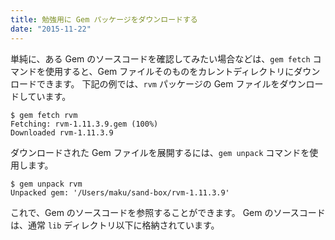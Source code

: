 ```yaml
---
title: 勉強用に Gem パッケージをダウンロードする
date: "2015-11-22"
---
```


単純に、ある Gem のソースコードを確認してみたい場合などは、`gem fetch` コマンドを使用すると、Gem ファイルそのものをカレントディレクトリにダウンロードできます。
下記の例では、`rvm` パッケージの Gem ファイルをダウンロードしています。

```
$ gem fetch rvm
Fetching: rvm-1.11.3.9.gem (100%)
Downloaded rvm-1.11.3.9
```

ダウンロードされた Gem ファイルを展開するには、`gem unpack` コマンドを使用します。

```
$ gem unpack rvm
Unpacked gem: '/Users/maku/sand-box/rvm-1.11.3.9'
```

これで、Gem のソースコードを参照することができます。
Gem のソースコードは、通常 `lib` ディレクトリ以下に格納されています。

